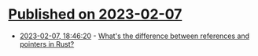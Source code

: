 # [Published on 2023-02-07](index.md)

* [2023-02-07, 18:46:20](https://lobste.rs/s/u2rvqe/what_s_difference_between_references) - [What's the difference between references and pointers in Rust?](https://ntietz.com/blog/rust-references-vs-pointers/)
